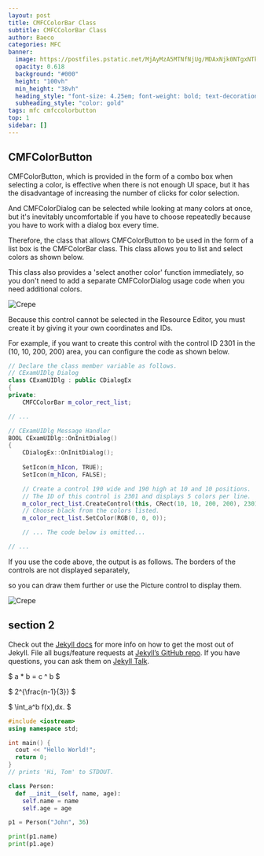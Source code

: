 ```yaml
---
layout: post
title: CMFCColorBar Class
subtitle: CMFCColorBar Class
author: Baeco
categories: MFC
banner:
  image: https://postfiles.pstatic.net/MjAyMzA5MTNfNjUg/MDAxNjk0NTgxNTkyNzM0.s5FPklQrdyOovFfLzGwAEyZV-9E5m7eDYWuDnFaeUZUg.h5OZdRLLPsXV5QepTRwDB5yX6uMOwKdO60-ah6kZrVcg.PNG.tipsware/KakaoTalk_20230702_175319468.png?type=w966
  opacity: 0.618
  background: "#000"
  height: "100vh"
  min_height: "38vh"
  heading_style: "font-size: 4.25em; font-weight: bold; text-decoration: underline"
  subheading_style: "color: gold"
tags: mfc cmfccolorbutton
top: 1
sidebar: []
---
```


## CMFColorButton

CMFColorButton, which is provided in the form of a combo box when selecting a color, is effective when there is not enough UI space, but it has the disadvantage of increasing the number of clicks for color selection. 

And CMFColorDialog can be selected while looking at many colors at once, but it's inevitably uncomfortable if you have to choose repeatedly because you have to work with a dialog box every time.


Therefore, the class that allows CMFColorButton to be used in the form of a list box is the CMFColorBar class. This class allows you to list and select colors as shown below. 

This class also provides a 'select another color' function immediately, so you don't need to add a separate CMFColorDialog usage code when you need additional colors.


![Crepe](https://mblogvideo-phinf.pstatic.net/MjAyMzA5MTNfNjMg/MDAxNjk0NTc5NTYyNjU3.bRADCjouXO7qM4AyVRFaXp2N0Z_IAWt_TRNtc26jVg0g.IpKedAmi1Oy24CUaUJPPeqvenz3Iiw_CMsDi_z2nxUQg.GIF.tipsware/color_bar1.GIF)


Because this control cannot be selected in the Resource Editor, you must create it by giving it your own coordinates and IDs. 

For example, if you want to create this control with the control ID 2301 in the (10, 10, 200, 200) area, you can configure the code as shown below.

```cpp
// Declare the class member variable as follows.
// CExamUIDlg Dialog
class CExamUIDlg : public CDialogEx
{
private:
    CMFCColorBar m_color_rect_list;

// ...
```

```cpp
// CExamUIDlg Message Handler
BOOL CExamUIDlg::OnInitDialog()
{
    CDialogEx::OnInitDialog();
 
    SetIcon(m_hIcon, TRUE);
    SetIcon(m_hIcon, FALSE);

    // Create a control 190 wide and 190 high at 10 and 10 positions.
    // The ID of this control is 2301 and displays 5 colors per line.
    m_color_rect_list.CreateControl(this, CRect(10, 10, 200, 200), 2301, 5);
    // Choose black from the colors listed.
    m_color_rect_list.SetColor(RGB(0, 0, 0));

    // ... The code below is omitted...

// ...
```

If you use the code above, the output is as follows. The borders of the controls are not displayed separately, 

so you can draw them further or use the Picture control to display them.

![Crepe](https://postfiles.pstatic.net/MjAyMzA5MTNfMTcg/MDAxNjk0NTgwNjg1OTQx.0SfWxJAhCzoHgzKYnphUPAI-kpH89U3KBGWKJSgI2w4g.Zs2czTZU8uLXLn8oSiQRnhNNk4T95Kx2c-ITEhbIxmAg.PNG.tipsware/20230913_135119_546.png)



## section 2

Check out the [Jekyll docs][jekyll-docs] for more info on how to get the most out of Jekyll. File all bugs/feature requests at [Jekyll’s GitHub repo][jekyll-gh]. If you have questions, you can ask them on [Jekyll Talk][jekyll-talk].

[jekyll-docs]: https://jekyllrb.com/docs/home
[jekyll-gh]: https://github.com/jekyll/jekyll
[jekyll-talk]: https://talk.jekyllrb.com/

$ a \* b = c ^ b $

$ 2^{\frac{n-1}{3}} $

$ \int_a^b f(x)\,dx. $

```cpp
#include <iostream>
using namespace std;

int main() {
  cout << "Hello World!";
  return 0;
}
// prints 'Hi, Tom' to STDOUT.
```

```python
class Person:
  def __init__(self, name, age):
    self.name = name
    self.age = age

p1 = Person("John", 36)

print(p1.name)
print(p1.age)
```
